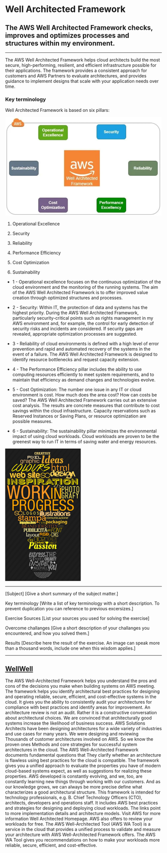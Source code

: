 # Well Architected Framework

## The AWS Well Architected Framework checks, improves and optimizes processes and structures within my environment.
---

The AWS Well Architected Framework helps cloud architects build the most secure, high-performing, resilient, and efficient infrastructure possible for their applications. The framework provides a consistent approach for customers and AWS Partners to evaluate architectures, and provides guidance to implement designs that scale with your application needs over time.

### Key terminology

Well Architected Framework is based on six pillars:

![Framework](../00_includes/AWS-12%20Well%20Architected%20Framework/Framework.PNG)

1. Operational Excellence

2. Security

3. Reliability

4. Performance Efficiency

5. Cost Optimization

6. Sustainability

- 1 -
Operational excellence focuses on the continuous optimization of the cloud environment and the monitoring of the running systems. The aim of the AWS Well Architected Framework is to offer improved value creation through optimized structures and processes.

- 2 - Security: Within IT, the protection of data and systems has the highest priority. During the AWS Well Architected Framework, particularly security-critical points such as rights management in my AWS environment and, for example, the control for early detection of security risks and incidents are considered. If security gaps are revealed, appropriate optimization processes are suggested.

- 3 - Reliability of cloud environments is defined with a high level of error prevention and rapid and automated recovery of the systems in the event of a failure. The AWS Well Architected Framework is designed to identify resource bottlenecks and request capacity extension.

- 4 - The Performance Efficiency pillar includes the ability to use computing resources efficiently to meet system requirements, and to maintain that efficiency as demand changes and technologies evolve.

- 5 - Cost Optimization: The number one issue in any IT or cloud environment is cost. How much does the area cost? How can costs be saved? The AWS Well Architected Framework carries out an extensive cost analysis. The results are concrete measures that contribute to cost savings within the cloud infrastructure. Capacity reservations such as Reserved Instances or Saving Plans, or resource optimization are possible measures.

- 6 - Sustainability: The sustainability pillar minimizes the environmental impact of using cloud workloads. Cloud workloads are proven to be the greenest way to run IT in terms of saving water and energy resources.


![Work in Progress](../00_includes/AWS-12%20Well%20Architected%20Framework/Work%20in%20Progress.PNG)

---

[Subject]
[Give a short summary of the subject matter.]

Key terminology
[Write a list of key terminology with a short description. To prevent duplication you can reference to previous excersizes.]

Exercise
Sources
[List your sources you used for solving the exercise]

Overcome challanges
[Give a short description of your challanges you encountered, and how you solved them.]

Results
[Describe here the result of the exercise. An image can speak more than a thousand words, include one when this wisdom applies.]

---
[WellWell](https://d1.awsstatic.com/whitepapers/de_DE/architecture/AWS_Well-Architected_Framework.pdf)
---
The AWS Well-Architected Framework helps you understand the pros and cons of the decisions you make when building systems on AWS
meeting. The framework helps you identify architectural best practices for designing and operating reliable, secure, efficient, and cost-effective systems in the cloud. It gives you the ability to consistently audit your architectures for compliance with best practices and identify areas for improvement. An architecture review is not an audit. Rather it is
a constructive conversation about architectural choices.
We are convinced that architecturally good systems increase the likelihood
of business success.
AWS Solutions Architects have been designing architectures for a wide variety of industries and use cases for many years. We were designing and reviewing
Thousands of customer architectures involved on AWS. So we know the proven ones
Methods and core strategies for successful system architectures in the cloud.
The AWS Well-Architected Framework documents fundamental questions that
They clarify whether an architecture is flawless using best practices for the cloud
is compatible. The framework gives you a unified approach
to evaluate the properties you have of modern cloud-based systems
expect, as well as suggestions for realizing these properties. AWS developed
is constantly evolving, and we, too, are constantly learning new things through working with our customers. And as our knowledge grows, we can always be more precise
define what characterizes a good architectural structure.
This framework is intended for technology professionals, e.g. B. Chief Technology Officers (CTO), architects, developers and operations staff. It includes AWS best practices and strategies for designing and deploying cloud workloads. The links point to more implementation details and architecture models. Visit AWS for more information
Well Architected Homepage.
AWS also offers to review your workloads for free. The AWS Well-Architected Tool (AWS WA Tool) is a service in the cloud that provides a unified process
to validate and measure your architecture with AWS Well-Architected Framework
offers. The AWS WA Tool gives you recommendations on how to make your workloads more reliable, secure, efficient, and cost-effective.